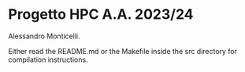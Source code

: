 # Progetto HPC A.A. 2023/24
Alessandro Monticelli.

Either read the README.md or the Makefile inside the src directory for compilation instructions.
